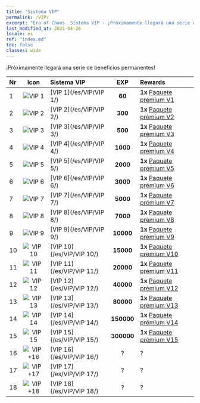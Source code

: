 ```yaml
---
title: "Sistema VIP"
permalink: /VIP/
excerpt: "Era of Chaos  Sistema VIP - ¡Próximamente llegará una serie de beneficios permanentes!"
last_modified_at: 2021-04-26
locale: es
ref: "index.md"
toc: false
classes: wide
---
```


  ¡Próximamente llegará una serie de beneficios permanentes!

  |  Nr  | Icon | Sistema VIP | EXP | Rewards |
  |:-----|:----:|:------------|:---:|:--------|
  | 1 | ![VIP 1](/images/x/chatPri_vipLv1.png) | [VIP 1](/es/VIP/VIP 1/) | **60** | **1x** [Paquete prémium V1](/ItemsES/con_1297/) |
  | 2 | ![VIP 2](/images/x/chatPri_vipLv2.png) | [VIP 2](/es/VIP/VIP 2/) | **300** | **1x** [Paquete prémium V2](/ItemsES/con_1298/) |
  | 3 | ![VIP 3](/images/x/chatPri_vipLv3.png) | [VIP 3](/es/VIP/VIP 3/) | **500** | **1x** [Paquete prémium V3](/ItemsES/con_1299/) |
  | 4 | ![VIP 4](/images/x/chatPri_vipLv4.png) | [VIP 4](/es/VIP/VIP 4/) | **1000** | **1x** [Paquete prémium V4](/ItemsES/con_1300/) |
  | 5 | ![VIP 5](/images/x/chatPri_vipLv5.png) | [VIP 5](/es/VIP/VIP 5/) | **2000** | **1x** [Paquete prémium V5](/ItemsES/con_1301/) |
  | 6 | ![VIP 6](/images/x/chatPri_vipLv6.png) | [VIP 6](/es/VIP/VIP 6/) | **3000** | **1x** [Paquete prémium V6](/ItemsES/con_1302/) |
  | 7 | ![VIP 7](/images/x/chatPri_vipLv7.png) | [VIP 7](/es/VIP/VIP 7/) | **5000** | **1x** [Paquete prémium V7](/ItemsES/con_1303/) |
  | 8 | ![VIP 8](/images/x/chatPri_vipLv8.png) | [VIP 8](/es/VIP/VIP 8/) | **7000** | **1x** [Paquete prémium V8](/ItemsES/con_1304/) |
  | 9 | ![VIP 9](/images/x/chatPri_vipLv9.png) | [VIP 9](/es/VIP/VIP 9/) | **10000** | **1x** [Paquete prémium V9](/ItemsES/con_1305/) |
  | 10 | ![VIP 10](/images/x/chatPri_vipLv10.png) | [VIP 10](/es/VIP/VIP 10/) | **15000** | **1x** [Paquete prémium V10](/ItemsES/con_1306/) |
  | 11 | ![VIP 11](/images/x/chatPri_vipLv11.png) | [VIP 11](/es/VIP/VIP 11/) | **20000** | **1x** [Paquete prémium V11](/ItemsES/con_1307/) |
  | 12 | ![VIP 12](/images/x/chatPri_vipLv12.png) | [VIP 12](/es/VIP/VIP 12/) | **40000** | **1x** [Paquete prémium V12](/ItemsES/con_1308/) |
  | 13 | ![VIP 13](/images/x/chatPri_vipLv13.png) | [VIP 13](/es/VIP/VIP 13/) | **80000** | **1x** [Paquete prémium V13](/ItemsES/con_1309/) |
  | 14 | ![VIP 14](/images/x/chatPri_vipLv14.png) | [VIP 14](/es/VIP/VIP 14/) | **150000** | **1x** [Paquete prémium V14](/ItemsES/con_1310/) |
  | 15 | ![VIP 15](/images/x/chatPri_vipLv15.png) | [VIP 15](/es/VIP/VIP 15/) | **300000** | **1x** [Paquete prémium V15](/ItemsES/con_1311/) |
  | 16 | ![VIP +16](/images/x/chatPri_vipLv16.png) | [VIP 16](/es/VIP/VIP 16/) | ? | ? |
  | 17 | ![VIP +17](/images/x/chatPri_vipLv17.png) | [VIP 17](/es/VIP/VIP 17/) | ? | ? |
  | 18 | ![VIP +18](/images/x/chatPri_vipLv18.png) | [VIP 18](/es/VIP/VIP 18/) | ? | ? |
